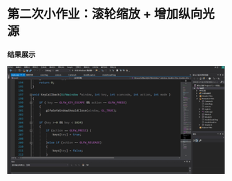 # 第二次小作业：滚轮缩放 + 增加纵向光源
### 结果展示
![](https://github.com/Wonz5130/Computer-Graphics/raw/master/Homework/Homework2/img/1.gif)
